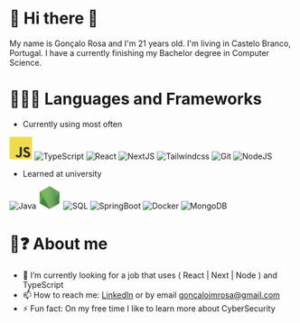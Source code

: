 # 🤗 Hi there 👋

My name is Gonçalo Rosa and I'm 21 years old. I'm living in Castelo Branco, Portugal.
I have a currently finishing my Bachelor degree in Computer Science.


# 👩🏼‍💻 Languages and Frameworks

- Currently using most often
<p>
  <img alt="JavaScript" width="40px" src="https://raw.githubusercontent.com/github/explore/80688e429a7d4ef2fca1e82350fe8e3517d3494d/topics/javascript/javascript.png" />
  <img alt="TypeScript" width="40px" src="https://upload.wikimedia.org/wikipedia/commons/thumb/4/4c/Typescript_logo_2020.svg/2048px-Typescript_logo_2020.svg.png" />
  <img alt="React" width="40px" src="https://upload.wikimedia.org/wikipedia/commons/thumb/a/a7/React-icon.svg/2300px-React-icon.svg.png" />
  <img alt="NextJS" width="40px" src="https://www.svgrepo.com/show/354113/nextjs-icon.svg" />
  <img alt="Tailwindcss" width="40px" src="https://www.svgrepo.com/show/374118/tailwind.svg" />
  <img alt="Git" width="40px" src="https://cdn.jsdelivr.net/gh/devicons/devicon@latest/icons/git/git-original.svg" />
  <img alt="NodeJS" width="40px" src="https://cdn.jsdelivr.net/gh/devicons/devicon@latest/icons/nodejs/nodejs-original.svg" />
          
</p>

- Learned at university
<p>
  <img alt="Java" width="40px" src="https://cdn-icons-png.flaticon.com/512/226/226777.png" />
  <img alt="Node.js" width="40px" src="https://raw.githubusercontent.com/github/explore/80688e429a7d4ef2fca1e82350fe8e3517d3494d/topics/nodejs/nodejs.png" />
  <img alt="SQL" width="40px" src="https://cdn2.iconfinder.com/data/icons/programming-50/64/206_programming-sql-data-database-512.png" />
  <img alt="SpringBoot" width="40px" src="https://img.icons8.com/?size=256&id=90519&format=png" />
  <img alt="Docker" width="40px" src="https://cdn.jsdelivr.net/gh/devicons/devicon@latest/icons/docker/docker-original.svg" />
  <img alt="MongoDB" width="40px"src="https://cdn.jsdelivr.net/gh/devicons/devicon@latest/icons/mongodb/mongodb-original.svg" />
        
</p>


# 🔎❓ About me

- 🌱 I’m currently looking for a job that uses ( React | Next | Node ) and TypeScript
- 📫 How to reach me: [LinkedIn](https://www.linkedin.com/in/gon%C3%A7alo-rosa/)  or by email goncalojmrosa@gmail.com
- ⚡ Fun fact: On my free time I like to learn more about CyberSecurity 
